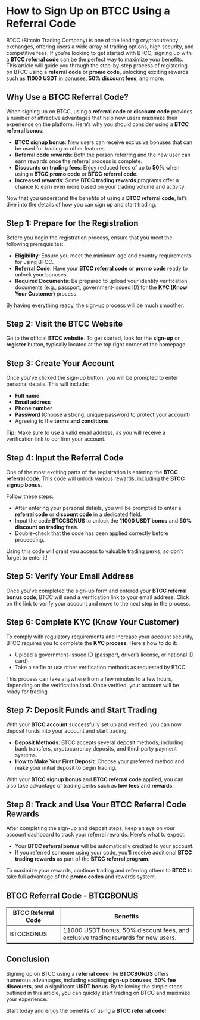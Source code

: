 <h1>How to Sign Up on BTCC Using a Referral Code</h1>
</header>

<section>
<p>BTCC (Bitcoin Trading Company) is one of the leading cryptocurrency exchanges, offering users a wide array of trading options, high security, and competitive fees. If you're looking to get started with BTCC, signing up with a <strong>BTCC referral code</strong> can be the perfect way to maximize your benefits. This article will guide you through the step-by-step process of registering on BTCC using a <strong>referral code</strong> or <strong>promo code</strong>, unlocking exciting rewards such as <strong>11000 USDT</strong> in bonuses, <strong>50% discount fees</strong>, and more.</p>
</section>

<section>
<h2>Why Use a BTCC Referral Code?</h2>
<p>When signing up on BTCC, using a <strong>referral code</strong> or <strong>discount code</strong> provides a number of attractive advantages that help new users maximize their experience on the platform. Here’s why you should consider using a <strong>BTCC referral bonus</strong>:</p>
            <ul>
                <li><strong>BTCC signup bonus</strong>: New users can receive exclusive bonuses that can be used for trading or other features.</li>
                <li><strong>Referral code rewards</strong>: Both the person referring and the new user can earn rewards once the referral process is complete.</li>
                <li><strong>Discounts on trading fees</strong>: Enjoy reduced fees of up to <strong>50%</strong> when using a <strong>BTCC promo code</strong> or <strong>BTCC referral code</strong>.</li>
                <li><strong>Increased rewards</strong>: Some <strong>BTCC trading rewards</strong> programs offer a chance to earn even more based on your trading volume and activity.</li>
            </ul>
<p>Now that you understand the benefits of using a <strong>BTCC referral code</strong>, let’s dive into the details of how you can sign up and start trading.</p>
</section>

<section>
<h2>Step 1: Prepare for the Registration</h2>
<p>Before you begin the registration process, ensure that you meet the following prerequisites:</p>
            <ul>
                <li><strong>Eligibility</strong>: Ensure you meet the minimum age and country requirements for using BTCC.</li>
                <li><strong>Referral Code</strong>: Have your <strong>BTCC referral code</strong> or <strong>promo code</strong> ready to unlock your bonuses.</li>
                <li><strong>Required Documents</strong>: Be prepared to upload your identity verification documents (e.g., passport, government-issued ID) for the <strong>KYC (Know Your Customer)</strong> process.</li>
            </ul>
<p>By having everything ready, the sign-up process will be much smoother.</p>
</section>

<section>
            <h2>Step 2: Visit the BTCC Website</h2>
            <p>Go to the official <strong>BTCC website</strong>. To get started, look for the <strong>sign-up</strong> or <strong>register</strong> button, typically located at the top right corner of the homepage.</p>
</section>

<section>
<h2>Step 3: Create Your Account</h2>
<p>Once you've clicked the sign-up button, you will be prompted to enter personal details. This will include:</p>
            <ul>
                <li><strong>Full name</strong></li>
                <li><strong>Email address</strong></li>
                <li><strong>Phone number</strong></li>
                <li><strong>Password</strong> (Choose a strong, unique password to protect your account)</li>
                <li>Agreeing to the <strong>terms and conditions</strong></li>
            </ul>
<p><strong>Tip:</strong> Make sure to use a valid email address, as you will receive a verification link to confirm your account.</p>
</section>

<section>
<h2>Step 4: Input the Referral Code</h2>
<p>One of the most exciting parts of the registration is entering the <strong>BTCC referral code</strong>. This code will unlock various rewards, including the <strong>BTCC signup bonus</strong>.</p>
<p>Follow these steps:</p>
            <ul>
                <li>After entering your personal details, you will be prompted to enter a <strong>referral code</strong> or <strong>discount code</strong> in a dedicated field.</li>
                <li>Input the code <strong>BTCCBONUS</strong> to unlock the <strong>11000 USDT bonus</strong> and <strong>50% discount on trading fees</strong>.</li>
                <li>Double-check that the code has been applied correctly before proceeding.</li>
            </ul>
<p>Using this code will grant you access to valuable trading perks, so don’t forget to enter it!</p>
</section>
<section>
<h2>Step 5: Verify Your Email Address</h2>
<p>Once you've completed the sign-up form and entered your <strong>BTCC referral bonus code</strong>, BTCC will send a verification link to your email address. Click on the link to verify your account and move to the next step in the process.</p>
</section>

<section>
<h2>Step 6: Complete KYC (Know Your Customer)</h2>
<p>To comply with regulatory requirements and increase your account security, BTCC requires you to complete the <strong>KYC process</strong>. Here's how to do it:</p>
            <ul>
                <li>Upload a government-issued ID (passport, driver’s license, or national ID card).</li>
                <li>Take a selfie or use other verification methods as requested by BTCC.</li>
            </ul>
<p>This process can take anywhere from a few minutes to a few hours, depending on the verification load. Once verified, your account will be ready for trading.</p>
</section>

<section>
<h2>Step 7: Deposit Funds and Start Trading</h2>
<p>With your <strong>BTCC account</strong> successfully set up and verified, you can now deposit funds into your account and start trading:</p>
            <ul>
                <li><strong>Deposit Methods</strong>: BTCC accepts several deposit methods, including bank transfers, cryptocurrency deposits, and third-party payment systems.</li>
                <li><strong>How to Make Your First Deposit</strong>: Choose your preferred method and make your initial deposit to begin trading.</li>
            </ul>
<p>With your <strong>BTCC signup bonus</strong> and <strong>BTCC referral code</strong> applied, you can also take advantage of trading perks such as <strong>low fees</strong> and <strong>rewards</strong>.</p>
</section>

<section>
<h2>Step 8: Track and Use Your BTCC Referral Code Rewards</h2>
<p>After completing the sign-up and deposit steps, keep an eye on your account dashboard to track your referral rewards. Here's what to expect:</p>
            <ul>
                <li>Your <strong>BTCC referral bonus</strong> will be automatically credited to your account.</li>
                <li>If you referred someone using your code, you’ll receive additional <strong>BTCC trading rewards</strong> as part of the <strong>BTCC referral program</strong>.</li>
            </ul>
<p>To maximize your rewards, continue trading and referring others to <strong>BTCC</strong> to take full advantage of the <strong>promo codes</strong> and rewards system.</p>
</section>
<section>
<h2>BTCC Referral Code - BTCCBONUS</h2>
<table border="1">
                <thead>
                    <tr>
                        <th>BTCC Referral Code</th>
                        <th>Benefits</th>
                    </tr>
                </thead>
                <tbody>
                    <tr>
                        <td>BTCCBONUS</td>
                        <td>11000 USDT bonus, 50% discount fees, and exclusive trading rewards for new users.</td>
                    </tr>
                </tbody>
</table>
</section>

<section>
<h2>Conclusion</h2>
<p>Signing up on BTCC using a <strong>referral code</strong> like <strong>BTCCBONUS</strong> offers numerous advantages, including exciting <strong>sign-up bonuses</strong>, <strong>50% fee discounts</strong>, and a significant <strong>USDT bonus</strong>. By following the simple steps outlined in this article, you can quickly start trading on BTCC and maximize your experience.</p>
<p>Start today and enjoy the benefits of using a <strong>BTCC referral code</strong>!</p>
        </section>
    </article>
</body>
</html>
